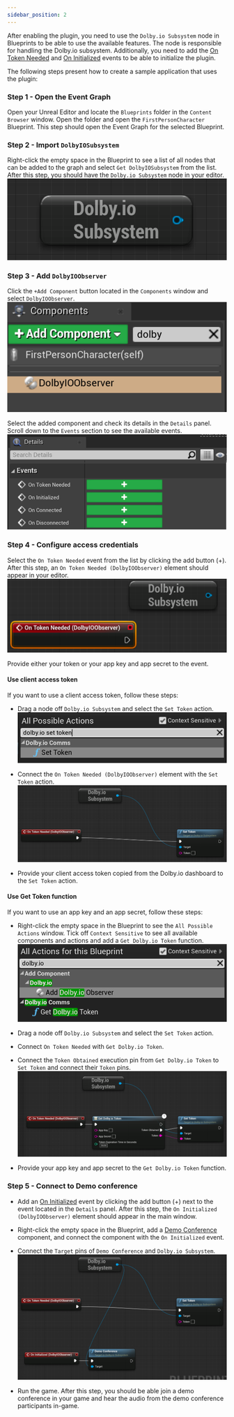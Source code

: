 ```yaml
---
sidebar_position: 2
---
```


After enabling the plugin, you need to use the `Dolby.io Subsystem` node in Blueprints to be able to use the available features. The node is responsible for handling the Dolby.io subsystem. Additionally, you need to add the [On Token Needed](../blueprints/events/on-token-needed) and [On Initialized](../blueprints/events/on-initialized) events to be able to initialize the plugin.

The following steps present how to create a sample application that uses the plugin:

### Step 1 - Open the Event Graph
Open your Unreal Editor and locate the `Blueprints` folder in the `Content Browser` window. Open the folder and open the `FirstPersonCharacter` Blueprint. This step should open the Event Graph for the selected Blueprint.

### Step 2 - Import `DolbyIOSubsystem`
Right-click the empty space in the Blueprint to see a list of all nodes that can be added to the graph and select `Get DolbyIOSubsystem` from the list. After this step, you should have the `Dolby.io Subsystem` node in your editor.
![Sample](../../static/img/subsystem.png)

### Step 3 - Add `DolbyIOObserver`
Click the `+Add Component` button located in the `Components` window and select `DolbyIOObserver`.
![Sample](../../static/img/components.png)

Select the added component and check its details in the `Details` panel. Scroll down to the `Events` section to see the available events.
![Sample](../../static/img/details.png)

### Step 4 - Configure access credentials
Select the `On Token Needed` event from the list by clicking the add button (+). After this step, an `On Token Needed (DolbyIOObserver)` element should appear in your editor.
![Sample](../../static/img/ontoken.png)

Provide either your token or your app key and app secret to the event.

#### Use client access token
If you want to use a client access token, follow these steps:

- Drag a node off `Dolby.io Subsystem` and select the `Set Token` action.
![Sample](../../static/img/settoken.png)

- Connect the `On Token Needed (DolbyIOObserver)` element with the `Set Token` action.
![Sample](../../static/img/token.png)

- Provide your client access token copied from the Dolby.io dashboard to the `Set Token` action.

#### Use Get Token function
If you want to use an app key and an app secret, follow these steps:

- Right-click the empty space in the Blueprint to see the `All Possible Actions` window. Tick off `Context Sensitive` to see all available components and actions and add a `Get Dolby.io Token` function.
![Sample](../../static/img/gettoken.png)

- Drag a node off `Dolby.io Subsystem` and select the `Set Token` action.

- Connect `On Token Needed` with `Get Dolby.io Token`.

- Connect the `Token Obtained` execution pin from `Get Dolby.io Token` to `Set Token` and connect their `Token` pins.
![Sample](../../static/img/appsecret.png)

- Provide your app key and app secret to the `Get Dolby.io Token` function.

### Step 5 - Connect to Demo conference  

- Add an [On Initialized](../blueprints/events/on-initialized) event by clicking the add button (+) next to the event located in the `Details` panel. After this step, the `On Initialized (DolbyIOObserver)` element should appear in the main window.

- Right-click the empty space in the Blueprint, add a [Demo Conference](../blueprints/Functions/demo-conference) component, and connect the component with the `On Initialized` event.

- Connect the `Target` pins of `Demo Conference` and `Dolby.io Subsystem`.
![example](../../static/img/all-token.png)
- Run the game. After this step, you should be able join a demo conference in your game and hear the audio from the demo conference participants in-game.
